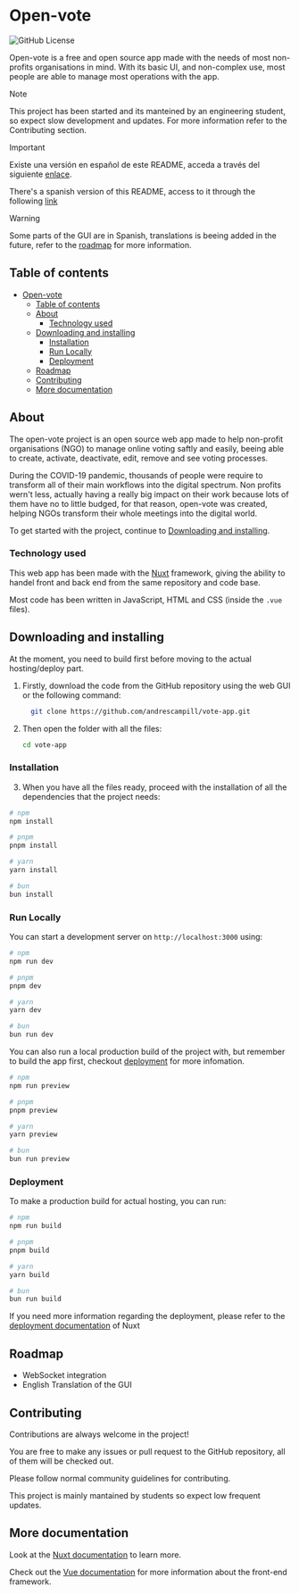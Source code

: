 
# Open-vote

![GitHub License](https://img.shields.io/github/license/andrescampill/vote-app)


Open-vote is a free and open source app made with the needs of most non-profits organisations in mind. With its basic UI, and non-complex use, most people are able to manage most operations with the app. 

> [!NOTE]
> This project has been started and its manteined by an engineering student, so expect slow development and updates. For more information refer to the Contributing section.

> [!IMPORTANT]
> Existe una versión en español de este README, acceda a través del siguiente [enlace](README_ES.md).
>
> There's a spanish version of this README, access to it through the following [link](README_ES.md)

> [!WARNING]
> Some parts of the GUI are in Spanish, translations is beeing added in the future, refer to the [roadmap](#roadmap) for more information.

## Table of contents


- [Open-vote](#open-vote)
  - [Table of contents](#table-of-contents)
  - [About](#about)
    - [Technology used](#technology-used)
  - [Downloading and installing](#downloading-and-installing)
    - [Installation](#installation)
    - [Run Locally](#run-locally)
    - [Deployment](#deployment)
  - [Roadmap](#roadmap)
  - [Contributing](#contributing)
  - [More documentation](#more-documentation)

## About

The open-vote project is an open source web app made to help non-profit organisations (NGO) to manage online voting saftly and easily, beeing able to create, activate, deactivate, edit, remove and see voting processes. 

During the COVID-19 pandemic, thousands of people were require to transform all of their main workflows into the digital spectrum. Non profits wern't less, actually having a really big impact on their work because lots of them have no to little budged, for that reason, open-vote was created, helping NGOs transform their whole meetings into the digital world.

To get started with the project, continue to [Downloading and installing](#downloading-and-installing).



### Technology used

This web app has been made with the [Nuxt](https://nuxtjs.org) framework, giving the ability to handel front and back end from the same repository and code base.

Most code has been written in JavaScript, HTML and CSS (inside the `.vue` files).

## Downloading and installing

At the moment, you need to build first before moving to the actual hosting/deploy part.

1. Firstly, download the code from the GitHub repository using the web GUI or the following command:
    ```bash
      git clone https://github.com/andrescampill/vote-app.git
    ```

2. Then open the folder with all the files:
   ```bash
   cd vote-app
   ```

### Installation

3. When you have all the files ready, proceed with the installation of all the dependencies that the project needs:

```bash
# npm
npm install

# pnpm
pnpm install

# yarn
yarn install

# bun
bun install
```
    
### Run Locally

You can start a development server on `http://localhost:3000` using: 
```bash
# npm
npm run dev

# pnpm
pnpm dev

# yarn
yarn dev

# bun
bun run dev
```

You can also run a local production build of the project with, but remember to build the app first, checkout [deployment](#deployment) for more infomation.

```bash
# npm
npm run preview

# pnpm
pnpm preview

# yarn
yarn preview

# bun
bun run preview
```


### Deployment

To make a production build for actual hosting, you can run:

```bash
# npm
npm run build

# pnpm
pnpm build

# yarn
yarn build

# bun
bun run build
```

If you need more information regarding the deployment, please refer to the [deployment documentation](https://nuxt.com/docs/getting-started/deployment) of Nuxt


## Roadmap

- WebSocket integration
- English Translation of the GUI

## Contributing

Contributions are always welcome in the project! 

You are free to make any issues or pull request to the GitHub repository, all of them will be checked out.

Please follow normal community guidelines for contributing.

This project is mainly mantained by students so expect low frequent updates.

## More documentation
Look at the [Nuxt documentation](https://nuxt.com/docs/getting-started/introduction) to learn more.

Check out the [Vue documentation](https://vuejs.org/guide/introduction.html) for more information about the front-end framework. 